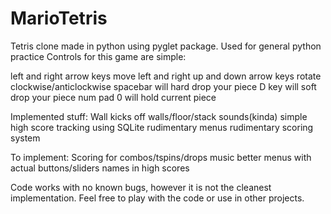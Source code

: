# MarioTetris
Tetris clone made in python using pyglet package. Used for general python practice
Controls for this game are simple:

left and right arrow keys move left and right
up and down arrow keys rotate clockwise/anticlockwise
spacebar will hard drop your piece
D key will soft drop your piece
num pad 0 will hold current piece

Implemented stuff:
Wall kicks off walls/floor/stack
sounds(kinda)
simple high score tracking using SQLite
rudimentary menus
rudimentary scoring system

To implement:
Scoring for combos/tspins/drops
music
better menus with actual buttons/sliders
names in high scores

Code works with no known bugs, however it is not the cleanest implementation. Feel free to play with the code or use in other projects.
